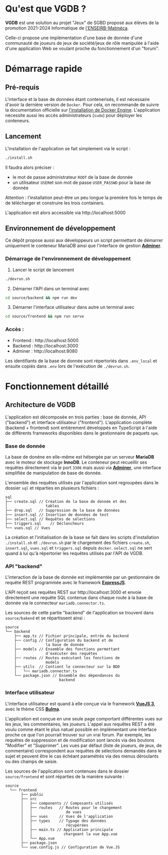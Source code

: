 # Qu'est que VGDB ?
**VGDB** est une solution au projet "Jeux" de SGBD proposé aux élèves de la promotion 2021-2024 Informatique de [l'ENSEIRB-Matméca](https://enseirb-matmeca.bordeaux-inp.fr/fr/informatique). 

Celle-ci propose une implémentation d'une base de donnée d'une communauté de joueurs de jeux de société/jeux de rôle manipulée à l'aide d'une application Web se voulant proche du fonctionnement d'un "forum".
# Démarrage rapide
## Pré-requis
L'interface et la base de données étant contenerisés, il est nécessaire d'avoir la dernière version de `Docker`. Pour cela, on recommande de suivre la documentation officielle sur [l'installation de Docker Engine](https://docs.docker.com/engine/install/). L'application nécessite aussi les accès administrateurs (`sudo`) pour déployer les conteneurs.

## Lancement
L'installation de l'application se fait simplement via le script :
```sh
./install.sh
```
Il faudra alors préciser :
- le mot de passe administrateur `ROOT` de la base de donnée
- un utilisateur `USER`et son mot de passe `USER_PASSWD` pour la base de donnée

Attention : l'installation peut-être un peu longue la première fois le temps de de télécharger et construire les trois containers.

L'application est alors accessible via http://localhost:5000

## Environnement de développement
Ce dépôt propose aussi aux développeurs un script permettant de démarrer uniquement le conteneur MariaDB ainsi que l'interface de gestion [**Adminer**](https://www.adminer.org). 

### Démarrage de l'environnement de développement
1. Lancer le script de lancement 
```sh
./devrun.sh
```
2. Démarrer l'API dans un terminal avec
```sh
cd source/backend && npm run dev
```
3. Démarrer l'interface utilisateur dans autre un terminal avec
```sh
cd source/frontend && npm run serve
```

### Accès :
- Frontend : http://localhost:5000
- Backend : http://localhost:3000
- Adminer : http://localhost:8080

Les identifiants de la base de donnée sont répertoriés dans `.env_local` et ensuite copiés dans `.env` lors de l'exécution de `./devrun.sh`.

# Fonctionnement détaillé
## Architecture de VGDB
L'application est décomposée en trois parties : base de donnée, API ("backend") et interface utilisateur ("frontend"). L'application complète (backend + frontend) sont entièrement développés en TypeScript à l'aide de différents frameworks disponibles dans le gestionnaire de paquets `npm`.

### Base de donnée
La base de donéne en elle-même est hébergée par un serveur **MariaDB** avec le moteur de stockage **InnoDB**. Le conteneur peut recueillir ses requêtes directement via le port `3306` mais aussi via [**Adminer**](https://www.adminer.org/), une interface simplifiée de manipulation de base de donnée.

L'ensemble des requêtes utilisés par l'application sont regroupées dans le dossier `sql` et réparties en plusieurs fichiers :
```
sql
├── create.sql // Création de la base de donnée et des 
│                 tables
├── drop.sql   // Suppression de la base de données
├── insert.sql // Insertion de données de test
├── select.sql // Requêtes de sélections
├── triggers.sql    // Déclencheurs 
└── vues.sql // Vues
```
La création et l'initialisation de la base se fait dans les scripts d'installation `./install.sh` et `./devrun.sh` par le chargement des fichiers `create.sh`, `insert.sql`, `vues.sql` et `triggers.sql` depuis `docker`. `select.sql` ne sert quand à lui qu'à répertorier les requêtes utilisés par l'API de VGDB.

### API "backend"
L'interaction de la base de donnée est implémentée par un gestionnaire de requête REST programmée avec le framework [**ExpressJS**](https://expressjs.com/).

L'API reçoit ses requêtes REST sur http://localhost:3000 et envoie directement une requête SQL contenue dans chaque route à la base de donnée via le connecteur `mariadb.connector.ts`.

Les sources de cette partie "backend" de l'application se trouvent dans `source/bakend` et se répartissent ainsi :
```
source
└── backend
    ├── app.ts // Fichier principale, entrée du backend
    ├── config // Configuration du backend et de     
    │             la base de donnée
    ├── models // Ensemble des fonctions permettant  
    │             d'exécuter des requêtes
    ├── routes // Routes exécutant les fonctions de   
    │             models
    ├── utils  // Contient le connecteur sur la BDD
    │   └── mariadb.connector.ts
    └── package.json // Ensemble des dépendances du 
                        backend 
```

### Interface utilisateur
L'interface utilisateur est quand à elle conçue via le framework [**VueJS 3**](https://vuejs.org), avec le thème CSS [**Bulma**](https://bulma.io). 

L'application est conçue en une seule page comportant différentes vues sur les jeux, les commentaires, les joueurs. L'appel aux requêtes REST a été voulu comme étant le plus natuel possible en implémentant une interface proche ce que l'on pourrait trouver sur un vrai forum. Par exemple, les requêtes de suppression et de modification sont lancés via des boutons "Modifier" et "Supprimer". Les vues par défaut (liste de joueurs, de jeux, de commentaire) correspondent aux requêtes de sélections demandés dans le sujet et peuvent être le cas échéant paramétrés via des menus déroulants ou des champs de saisie.

Les sources de l'application sont contenues dans le dossier `source/frontend` et sont réparties de la manière suivante :
```
source
  └── frontend
       ├── public
       ├── src
       │   ├── components // Composants utilisés
       │   ├── routes   // Routes pour le changement 
       │   │               de vues
       │   ├── vues     // Vues de l'application
       │   ├── types    // Typage des données       
       │   │               récupérées
       │   ├── main.ts // Application principale      
       │   │              chargeant la vue App.vue
       │   └── App.vue
       ├── package.json
       └── vue.config.js // Configuration de Vue.JS
```